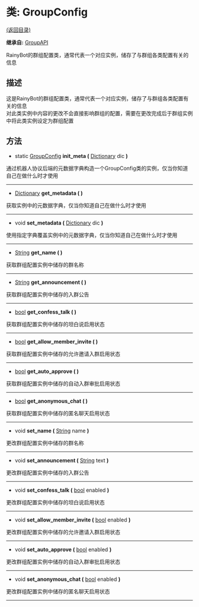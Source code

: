 # 类: GroupConfig  
[(返回目录)](README.md)  
  
**继承自:** [GroupAPI](GroupAPI.md)  
  
RainyBot的群组配置类，通常代表一个对应实例，储存了与群组各类配置有关的信息  
  
## 描述  
  
这是RainyBot的群组配置类，通常代表一个对应实例，储存了与群组各类配置有关的信息   
对此类实例中内容的更改不会直接影响群组的配置，需要在更改完成后于群组实例中将此类实例设定为群组配置  
  
## 方法 
  
- static [GroupConfig](GroupConfig.md) **init_meta (** [Dictionary](https://docs.godotengine.org/en/latest/classes/class_dictionary.html) dic **)**  
  
通过机器人协议后端的元数据字典构造一个GroupConfig类的实例，仅当你知道自己在做什么时才使用  
  
---  
  
-  [Dictionary](https://docs.godotengine.org/en/latest/classes/class_dictionary.html) **get_metadata ( )**  
  
获取实例中的元数据字典，仅当你知道自己在做什么时才使用  
  
---  
  
-  void **set_metadata (** [Dictionary](https://docs.godotengine.org/en/latest/classes/class_dictionary.html) dic **)**  
  
使用指定字典覆盖实例中的元数据字典，仅当你知道自己在做什么时才使用  
  
---  
  
-  [String](https://docs.godotengine.org/en/latest/classes/class_string.html) **get_name ( )**  
  
获取群组配置实例中储存的群名称  
  
---  
  
-  [String](https://docs.godotengine.org/en/latest/classes/class_string.html) **get_announcement ( )**  
  
获取群组配置实例中储存的入群公告  
  
---  
  
-  [bool](https://docs.godotengine.org/en/latest/classes/class_bool.html) **get_confess_talk ( )**  
  
获取群组配置实例中储存的坦白说启用状态  
  
---  
  
-  [bool](https://docs.godotengine.org/en/latest/classes/class_bool.html) **get_allow_member_invite ( )**  
  
获取群组配置实例中储存的允许邀请入群启用状态  
  
---  
  
-  [bool](https://docs.godotengine.org/en/latest/classes/class_bool.html) **get_auto_approve ( )**  
  
获取群组配置实例中储存的自动入群审批启用状态  
  
---  
  
-  [bool](https://docs.godotengine.org/en/latest/classes/class_bool.html) **get_anonymous_chat ( )**  
  
获取群组配置实例中储存的匿名聊天启用状态  
  
---  
  
-  void **set_name (** [String](https://docs.godotengine.org/en/latest/classes/class_string.html) name **)**  
  
更改群组配置实例中储存的群名称  
  
---  
  
-  void **set_announcement (** [String](https://docs.godotengine.org/en/latest/classes/class_string.html) text **)**  
  
更改群组配置实例中储存的入群公告  
  
---  
  
-  void **set_confess_talk (** [bool](https://docs.godotengine.org/en/latest/classes/class_bool.html) enabled **)**  
  
更改群组配置实例中储存的坦白说启用状态  
  
---  
  
-  void **set_allow_member_invite (** [bool](https://docs.godotengine.org/en/latest/classes/class_bool.html) enabled **)**  
  
更改群组配置实例中储存的允许邀请入群启用状态  
  
---  
  
-  void **set_auto_approve (** [bool](https://docs.godotengine.org/en/latest/classes/class_bool.html) enabled **)**  
  
更改群组配置实例中储存的自动入群审批启用状态  
  
---  
  
-  void **set_anonymous_chat (** [bool](https://docs.godotengine.org/en/latest/classes/class_bool.html) enabled **)**  
  
更改群组配置实例中储存的匿名聊天启用状态  
  
---  
  


